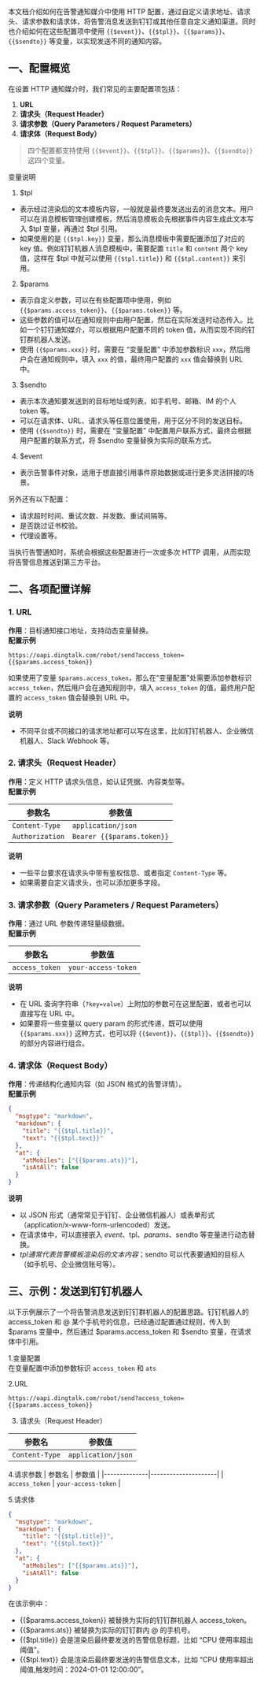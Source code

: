 本文档介绍如何在告警通知媒介中使用 HTTP 配置，通过自定义请求地址、请求头、请求参数和请求体，将告警消息发送到钉钉或其他任意自定义通知渠道。同时也介绍如何在这些配置项中使用 `{{$event}}`、`{{$tpl}}`、`{{$params}}`、`{{$sendto}}` 等变量，以实现发送不同的通知内容。

## 一、配置概览

在设置 HTTP 通知媒介时，我们常见的主要配置项包括：

1. **URL**
2. **请求头（Request Header）**
3. **请求参数（Query Parameters / Request Parameters）**
4. **请求体（Request Body）**

> 四个配置都支持使用 `{{$event}}`、`{{$tpl}}`、`{{$params}}`、`{{$sendto}}` 这四个变量。

变量说明

1. $tpl
- 表示经过渲染后的文本模板内容，一般就是最终要发送出去的消息文本。用户可以在消息模板管理创建模板，然后消息模板会先根据事件内容生成此文本写入 $tpl 变量，再通过 $tpl 引用。
- 如果使用的是 `{{$tpl.key}}` 变量，那么消息模板中需要配置添加了对应的 key 值。例如钉钉机器人消息模板中，需要配置 `title` 和 `content` 两个 key 值，这样在 $tpl 中就可以使用 `{{$tpl.title}}` 和 `{{$tpl.content}}` 来引用。

2. $params

- 表示自定义参数，可以在有些配置项中使用，例如 `{{$params.access_token}}`、`{{$params.token}}` 等。
- 这些参数的值可以在通知规则中由用户配置，然后在实际发送时动态传入。比如一个钉钉通知媒介，可以根据用户配置不同的 token 值，从而实现不同的钉钉群机器人发送。
- 使用 `{{$params.xxx}}` 时，需要在 “变量配置” 中添加参数标识 `xxx`，然后用户会在通知规则中，填入 `xxx` 的值，最终用户配置的 `xxx` 值会替换到 URL 中。

3. $sendto

- 表示本次通知要发送到的目标地址或列表，如手机号、邮箱、IM 的个人 token 等。
- 可以在请求体、URL、请求头等任意位置使用，用于区分不同的发送目标。
- 使用 `{{$sendto}}` 时，需要在 “变量配置” 中配置用户联系方式，最终会根据用户配置的联系方式，将 $sendto 变量替换为实际的联系方式。

4. $event

- 表示告警事件对象，适用于想直接引用事件原始数据或进行更多灵活拼接的场景。

另外还有以下配置：

- 请求超时时间、重试次数、并发数、重试间隔等。
- 是否跳过证书校验。
- 代理设置等。

当执行告警通知时，系统会根据这些配置进行一次或多次 HTTP 调用，从而实现将告警信息推送到第三方平台。

## 二、各项配置详解

### 1. URL

**作用**：目标通知接口地址，支持动态变量替换。  
**配置示例**

```text
https://oapi.dingtalk.com/robot/send?access_token={{$params.access_token}}
```

如果使用了变量 `$params.access_token`，那么在“变量配置”处需要添加参数标识 `access_token`，然后用户会在通知规则中，填入 `access_token` 的值，最终用户配置的 `access_token` 值会替换到 URL 中。


**说明**

- 不同平台或不同接口的请求地址都可以写在这里，比如钉钉机器人、企业微信机器人、Slack Webhook 等。

### 2. 请求头（Request Header）

**作用**：定义 HTTP 请求头信息，如认证凭据、内容类型等。  
**配置示例**

| 参数名          | 参数值                 |
| --------------- | ---------------------- |
| `Content-Type`  | `application/json`     |
| `Authorization` | `Bearer {{$params.token}}` |

**说明**

- 一些平台要求在请求头中带有鉴权信息、或者指定 `Content-Type` 等。
- 如果需要自定义请求头，也可以添加更多字段。

### 3. 请求参数（Query Parameters / Request Parameters）

**作用**：通过 URL 参数传递轻量级数据。  
**配置示例**

| 参数名         | 参数值              |
| -------------- | ------------------- |
| `access_token` | `your-access-token` |

**说明**

- 在 URL 查询字符串（`?key=value`）上附加的参数可在这里配置，或者也可以直接写在 URL 中。
- 如果要将一些变量以 query param 的形式传递，既可以使用 `{{$params.xxx}}` 这种方式，也可以将 `{{$event}}`、`{{$tpl}}`、`{{$sendto}}` 的部分内容进行组合。

### 4. 请求体（Request Body）

**作用**：传递结构化通知内容（如 JSON 格式的告警详情）。  
**配置示例**

```json
{
  "msgtype": "markdown",
  "markdown": {
    "title": "{{$tpl.title}}",
    "text": "{{$tpl.text}}"
  },
  "at": {
    "atMobiles": ["{{$params.ats}}"],
    "isAtAll": false
  }
}
```

**说明**

- 以 JSON 形式（通常常见于钉钉、企业微信机器人）或表单形式（application/x-www-form-urlencoded）发送。
- 在请求体中，可以直接嵌入 $event、$tpl、$params、$sendto 等变量进行动态替换。
- $tpl 通常代表告警模板渲染后的文本内容；$sendto 可以代表要通知的目标人（如手机号、企业微信账号等）。

## 三、示例：发送到钉钉机器人

以下示例展示了一个将告警消息发送到钉钉群机器人的配置思路。钉钉机器人的 access_token 和 @ 某个手机号的信息，已经通过配置通过规则，传入到 $params 变量中，然后通过 $params.access_token 和 $sendto 变量，在请求体中引用。

1.变量配置   
在变量配置中添加参数标识 `access_token` 和 `ats`

2.URL

```
https://oapi.dingtalk.com/robot/send?access_token={{$params.access_token}}
```

3. 请求头（Request Header）

| 参数名 | 参数值 |
|---------------|--------------------|
| `Content-Type` | `application/json` |

4.请求参数
| 参数名 | 参数值 |
|--------------|---------------------|
| `access_token` | `your-access-token` |

5.请求体

```json
{
  "msgtype": "markdown",
  "markdown": {
    "title": "{{$tpl.title}}",
    "text": "{{$tpl.text}}"
  },
  "at": {
    "atMobiles": ["{{$params.ats}}"],
    "isAtAll": false
  }
}
```

在该示例中：

- {{$params.access_token}} 被替换为实际的钉钉群机器人 access_token。
- {{$params.ats}} 被替换为实际的钉钉群内 @ 的手机号。
- {{$tpl.title}} 会是渲染后最终要发送的告警信息标题，比如 “CPU 使用率超出阈值”。
- {{$tpl.text}} 会是渲染后最终要发送的告警信息文本，比如 “CPU 使用率超出阈值,触发时间：2024-01-01 12:00:00”。
